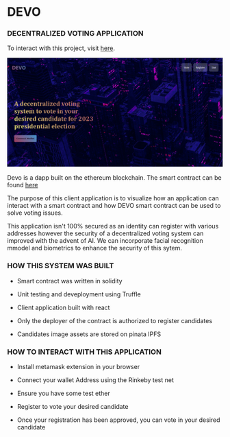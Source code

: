 # DEVO

### DECENTRALIZED VOTING APPLICATION

To interact with this project, visit [here](https://devodapp.herokuapp.com).

![devo](devo.PNG)

Devo is a dapp built on the ethereum blockchain. The smart contract can be found [here](https://github.com/komus-Israel/DEVO-smart-contract) 

The purpose of this client application is to visualize how an application can interact with a smart contract and how DEVO smart contract can be used to solve voting issues.

This application isn't 100% secured as an identity can register with various addresses however the security of a decentralized voting system can improved with the advent of AI. We can incorporate facial recognition mmodel and biometrics to enhance the security of this sytem.


### HOW THIS SYSTEM WAS BUILT

* Smart contract was written in solidity

* Unit testing and deveployment using Truffle

* Client application built with react

* Only the deployer of the contract is authorized to register candidates

* Candidates image assets are stored on pinata IPFS


### HOW TO INTERACT WITH THIS APPLICATION

* Install metamask extension in your browser

* Connect your wallet Address using the Rinkeby test net

* Ensure you have some test ether

* Register to vote your desired candidate

* Once your registration has been approved, you can vote in your desired candidate